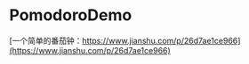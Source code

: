 # PomodoroDemo

[一个简单的番茄钟：https://www.jianshu.com/p/26d7ae1ce966](https://www.jianshu.com/p/26d7ae1ce966)
